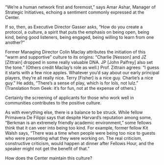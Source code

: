“We’re a human network first and foremost,” says Amar Ashar, Manager of Strategic Initiatives, echoing a sentiment commonly expressed at the Center.

If so, then, as Executive Director Gasser asks, “How do you create a protocol, a culture, a spirit that puts the emphasis on being open, being kind, being good listeners, being engaged, being willing to learn from one another?”

Former Managing Director Colin Maclay attributes the initiation of this “warm and supportive” culture to its origins: “Charlie [Nesson] and JZ [Zittrain] dropped in some really valuable DNA. JP [John Palfrey] also set the tone.” (Others credit Maclay’s role as well.) Prof. Zittrain agrees: “I guess it starts with a few nice apples. Whatever you’d say about our early principal players, they’re all really nice. Terry [Fisher] is a nice guy. Charlie’s a nice guy.” He adds, “There’s a sense of play, which is for lols, not lulz.” (Translation from Geek: it’s for fun, not at the expense of others.)

Certainly the screening of applicants for those who work well in communities contributes to the positive culture.

As with everything else, there is a balance to be struck. While fellow Primavera De Filippi says that despite Harvard’s reputation among some, “Berkman is an extremely friendly academic environment,” some fellows think that it can veer into being too kind. For example, former fellow Kit Walsh says, “There was a time when people were being too nice to guests who were presenting what they were working on. The real criticism, constructive criticism, would happen at dinner after Fellows Hour, and the speaker might not get the benefit of that.”

How does the Center maintain this culture?
